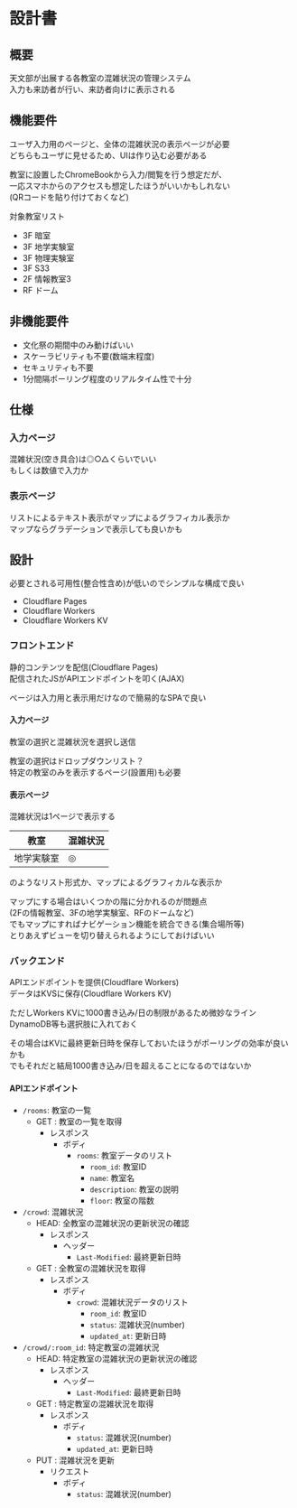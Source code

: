 # 設計書

## 概要

天文部が出展する各教室の混雑状況の管理システム  
入力も来訪者が行い、来訪者向けに表示される

## 機能要件

ユーザ入力用のページと、全体の混雑状況の表示ページが必要  
どちらもユーザに見せるため、UIは作り込む必要がある

教室に設置したChromeBookから入力/閲覧を行う想定だが、  
一応スマホからのアクセスも想定したほうがいいかもしれない  
(QRコードを貼り付けておくなど)

対象教室リスト

- 3F 暗室
- 3F 地学実験室
- 3F 物理実験室
- 3F S33
- 2F 情報教室3
- RF ドーム

## 非機能要件

- 文化祭の期間中のみ動けばいい
- スケーラビリティも不要(数端末程度)
- セキュリティも不要
- 1分間隔ポーリング程度のリアルタイム性で十分

## 仕様

### 入力ページ

混雑状況(空き具合)は◎○△くらいでいい  
もしくは数値で入力か

### 表示ページ

リストによるテキスト表示がマップによるグラフィカル表示か  
マップならグラデーションで表示しても良いかも

## 設計

必要とされる可用性(整合性含め)が低いのでシンプルな構成で良い

- Cloudflare Pages
- Cloudflare Workers
- Cloudflare Workers KV

### フロントエンド

静的コンテンツを配信(Cloudflare Pages)  
配信されたJSがAPIエンドポイントを叩く(AJAX)

ページは入力用と表示用だけなので簡易的なSPAで良い

#### 入力ページ

教室の選択と混雑状況を選択し送信

教室の選択はドロップダウンリスト？  
特定の教室のみを表示するページ(設置用)も必要

#### 表示ページ

混雑状況は1ページで表示する

|     教室      | 混雑状況 |
| ------------- | -------- |
| 地学実験室    | ◎        |

のようなリスト形式か、マップによるグラフィカルな表示か

マップにする場合はいくつかの階に分かれるのが問題点  
(2Fの情報教室、3Fの地学実験室、RFのドームなど)  
でもマップにすればナビゲーション機能を統合できる(集合場所等)  
とりあえずビューを切り替えられるようにしておけばいい

### バックエンド

APIエンドポイントを提供(Cloudflare Workers)  
データはKVSに保存(Cloudflare Workers KV)

ただしWorkers KVに1000書き込み/日の制限があるため微妙なライン  
DynamoDB等も選択肢に入れておく

その場合はKVに最終更新日時を保存しておいたほうがポーリングの効率が良いかも  
でもそれだと結局1000書き込み/日を超えることになるのではないか

#### APIエンドポイント

- `/rooms`: 教室の一覧
  - GET : 教室の一覧を取得
    - レスポンス
      - ボディ
        - `rooms`: 教室データのリスト
          - `room_id`: 教室ID
          - `name`: 教室名
          - `description`: 教室の説明
          - `floor`: 教室の階数
- `/crowd`: 混雑状況
  - HEAD: 全教室の混雑状況の更新状況の確認
    - レスポンス
      - ヘッダー
        - `Last-Modified`: 最終更新日時
  - GET : 全教室の混雑状況を取得
    - レスポンス
      - ボディ
        - `crowd`: 混雑状況データのリスト
          - `room_id`: 教室ID
          - `status`: 混雑状況(number)
          - `updated_at`: 更新日時
- `/crowd/:room_id`: 特定教室の混雑状況
  - HEAD: 特定教室の混雑状況の更新状況の確認
    - レスポンス
      - ヘッダー
        - `Last-Modified`: 最終更新日時
  - GET : 特定教室の混雑状況を取得
    - レスポンス
      - ボディ
        - `status`: 混雑状況(number)
        - `updated_at`: 更新日時
  - PUT : 混雑状況を更新
    - リクエスト
      - ボディ
        - `status`: 混雑状況(number)
